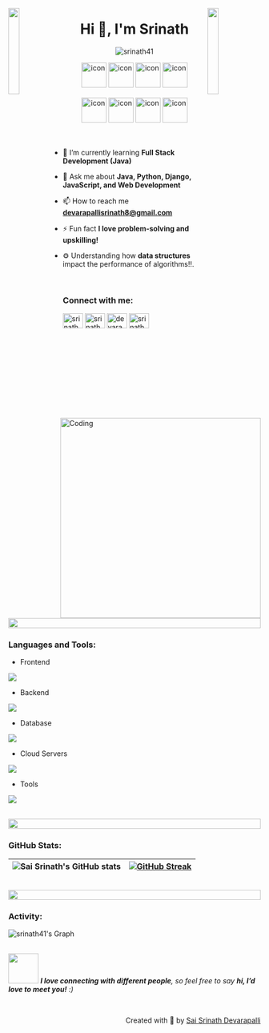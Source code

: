 <img align="left" src="https://user-images.githubusercontent.com/65187002/144930161-2f783401-8d27-4fdf-a2f7-cc0ba32f1f1f.gif" width="21%" style="display:inline;"><img align="right" src="https://user-images.githubusercontent.com/65187002/144930161-2f783401-8d27-4fdf-a2f7-cc0ba32f1f1f.gif" width="21%" style="display:inline;">

<h1 align="center">Hi 👋, I'm Srinath</h1>

<p align="center"> 
 <img src="https://komarev.com/ghpvc/?username=srinath41&label=Profile%20views&color=0e75b6&style=flat" alt="srinath41" /> 
</p>

<div align="center">
  <img src="https://techstack-generator.vercel.app/python-icon.svg" alt="icon" width="50" height="50" />
  <img src="https://techstack-generator.vercel.app/js-icon.svg" alt="icon" width="50" height="50" />
  <img src="https://techstack-generator.vercel.app/react-icon.svg" alt="icon" width="50" height="50" />
  <img src="https://techstack-generator.vercel.app/mysql-icon.svg" alt="icon" width="50" height="50" />
</div>

<br>

<div align="center">
  <img src="https://techstack-generator.vercel.app/docker-icon.svg" alt="icon" width="50" height="50" />
  <img src="https://techstack-generator.vercel.app/github-icon.svg" alt="icon" width="50" height="50" />
  <img src="https://techstack-generator.vercel.app/restapi-icon.svg" alt="icon" width="50" height="50" />
  <img src="https://techstack-generator.vercel.app/nginx-icon.svg" alt="icon" width="50" height="50" />
</div>

<img align="right" alt="Coding" width="400" src="https://user-images.githubusercontent.com/74038190/229223263-cf2e4b07-2615-4f87-9c38-e37600f8381a.gif">
<br><br>

- 🌱 I’m currently learning **Full Stack Development (Java)**

- 💬 Ask me about **Java, Python, Django, JavaScript, and Web Development**

- 📫 How to reach me **devarapallisrinath8@gmail.com**

- ⚡ Fun fact **I love problem-solving and upskilling!**
  
- ⚙️ Understanding how **data structures** impact the performance of algorithms!!.

<br>
<h3 align="left">Connect with me:</h3>
<p align="left">
<a href="https://linkedin.com/in/srinathdevarapalli" target="blank"><img align="center" src="https://raw.githubusercontent.com/rahuldkjain/github-profile-readme-generator/master/src/images/icons/Social/linked-in-alt.svg" alt="srinathdevarapalli" height="30" width="40" /></a>
<a href="https://github.com/srinath41" target="blank"><img align="center" src="https://raw.githubusercontent.com/rahuldkjain/github-profile-readme-generator/master/src/images/icons/Social/github.svg" alt="srinath41" height="30" width="40" /></a>
<a href="https://www.hackerrank.com/srinath_0541" target="blank"><img align="center" src="https://raw.githubusercontent.com/rahuldkjain/github-profile-readme-generator/master/src/images/icons/Social/hackerrank.svg" alt="devarapallisrinath8" height="30" width="40" /></a>
<a href="https://www.leetcode.com/srinath41" target="blank"><img align="center" src="https://raw.githubusercontent.com/rahuldkjain/github-profile-readme-generator/master/src/images/icons/Social/leet-code.svg" alt="srinath41" height="30" width="40" /></a>
</p>
<br>

<img src="https://i.imgur.com/dBaSKWF.gif" height="20" width="100%">

<h3 align="left">Languages and Tools:</h3>

- Frontend
<p align="left">
  <a href="https://skillicons.dev">
    <img src="https://skillicons.dev/icons?i=html,css,js,react,bootstrap,tailwind" />
  </a>
</p>

- Backend
<p align="left">
  <a href="https://skillicons.dev">
    <img src="https://skillicons.dev/icons?i=java,py,nodejs,express,django" />
  </a>
</p>

- Database
<p align="left">
  <a href="https://skillicons.dev">
    <img src="https://skillicons.dev/icons?i=mysql,mongodb,postgresql" />
  </a>
</p>

- Cloud Servers
<p align="left">
  <a href="https://skillicons.dev">
    <img src="https://skillicons.dev/icons?i=aws,azure" />
  </a>
</p>

- Tools
<p align="left">
  <a href="https://skillicons.dev">
    <img src="https://skillicons.dev/icons?i=docker,git,github,vscode,postman,linux" />
  </a>
</p>

<br/>

<img src="https://i.imgur.com/dBaSKWF.gif" height="20" width="100%">

<h3 align="left">GitHub Stats:</h3>
<div align="center">
 
|![Sai Srinath's GitHub stats](https://github-readme-stats.vercel.app/api?username=srinath41\&theme=midnight-purple\&show_icons=true\&show=reviews,prs_merged,prs_merged_percentage\&hide=contribs,issues)|[![GitHub Streak](https://streak-stats.demolab.com/?user=srinath41&theme=midnight-purple)](https://git.io/streak-stats)|
|--|--|

</div>

<br>

<img src="https://i.imgur.com/dBaSKWF.gif" height="20" width="100%">

<h3 align="left">Activity:</h3>

![srinath41's Graph](https://github-readme-activity-graph.vercel.app/graph?username=srinath41&custom_title=Sai%20Srinath's%20GitHub%20Activity%20Graph&bg_color=0D1117&color=7F3FBF&line=7F3FBF&point=7F3FBF&area_color=FFFFFF&title_color=FFFFFF&area=true)
<br><br>

<img src="https://media.giphy.com/media/LnQjpWaON8nhr21vNW/giphy.gif" width="60"> <em><b>I love connecting with different people</b>, so feel free to say <b>hi, I’d love to meet you!</b> :)</em>

<br>
<p align="right"> Created with 🧡 by <a href="https://github.com/srinath41">Sai Srinath Devarapalli</a></p>
